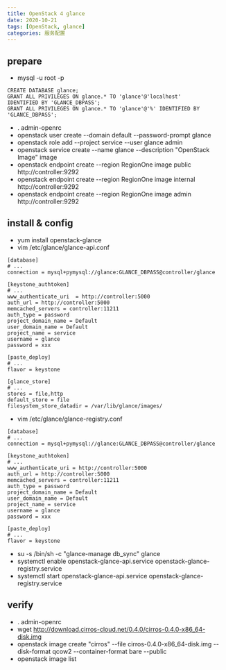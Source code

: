 ```yaml
---
title: OpenStack 4 glance
date: 2020-10-21
tags: [OpenStack, glance]
categories: 服务配置
---
```


## prepare
- mysql -u root -p
```shell
CREATE DATABASE glance;
GRANT ALL PRIVILEGES ON glance.* TO 'glance'@'localhost' 
IDENTIFIED BY 'GLANCE_DBPASS';
GRANT ALL PRIVILEGES ON glance.* TO 'glance'@'%' IDENTIFIED BY 'GLANCE_DBPASS';
```
- . admin-openrc
- openstack user create --domain default --password-prompt glance
- openstack role add --project service --user glance admin
- openstack service create --name glance --description "OpenStack Image" image
- openstack endpoint create --region RegionOne image public http://controller:9292
- openstack endpoint create --region RegionOne image internal http://controller:9292
- openstack endpoint create --region RegionOne image admin http://controller:9292

## install & config
- yum install openstack-glance
- vim /etc/glance/glance-api.conf
```shell
[database]
# ...
connection = mysql+pymysql://glance:GLANCE_DBPASS@controller/glance

[keystone_authtoken]
# ...
www_authenticate_uri  = http://controller:5000
auth_url = http://controller:5000
memcached_servers = controller:11211
auth_type = password
project_domain_name = Default
user_domain_name = Default
project_name = service
username = glance
password = xxx

[paste_deploy]
# ...
flavor = keystone

[glance_store]
# ...
stores = file,http
default_store = file
filesystem_store_datadir = /var/lib/glance/images/
```
- vim /etc/glance/glance-registry.conf
```shell
[database]
# ...
connection = mysql+pymysql://glance:GLANCE_DBPASS@controller/glance

[keystone_authtoken]
# ...
www_authenticate_uri = http://controller:5000
auth_url = http://controller:5000
memcached_servers = controller:11211
auth_type = password
project_domain_name = Default
user_domain_name = Default
project_name = service
username = glance
password = xxx

[paste_deploy]
# ...
flavor = keystone
```
- su -s /bin/sh -c "glance-manage db_sync" glance
- systemctl enable openstack-glance-api.service   openstack-glance-registry.service
- systemctl start openstack-glance-api.service   openstack-glance-registry.service

## verify
- . admin-openrc
- wget http://download.cirros-cloud.net/0.4.0/cirros-0.4.0-x86_64-disk.img
- openstack image create "cirros" --file cirros-0.4.0-x86_64-disk.img --disk-format qcow2 --container-format bare --public
- openstack image list